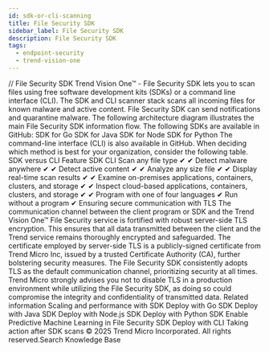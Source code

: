 ```yaml
---
id: sdk-or-cli-scanning
title: File Security SDK
sidebar_label: File Security SDK
description: File Security SDK
tags:
  - endpoint-security
  - trend-vision-one
---
```


/*<![CDATA[*/ $('#title').html($('meta[name=map-description]').attr('content')); /*]]>*/ File Security SDK Trend Vision One™ - File Security SDK lets you to scan files using free software development kits (SDKs) or a command line interface (CLI). The SDK and CLI scanner stack scans all incoming files for known malware and active content. File Security SDK can send notifications and quarantine malware. The following architecture diagram illustrates the main File Security SDK information flow. The following SDKs are available in GitHub: SDK for Go SDK for Java SDK for Node SDK for Python The command-line interface (CLI) is also available in GitHub. When deciding which method is best for your organization, consider the following table. SDK versus CLI Feature SDK CLI Scan any file type ✔ ✔ Detect malware anywhere ✔ ✔ Detect active content ✔ ✔ Analyze any size file ✔ ✔ Display real-time scan results ✔ ✔ Examine on-premises applications, containers, clusters, and storage ✔ ✔ Inspect cloud-based applications, containers, clusters, and storage ✔ ✔ Program with one of four languages ✔ Run without a program ✔ Ensuring secure communication with TLS The communication channel between the client program or SDK and the Trend Vision One™ File Security service is fortified with robust server-side TLS encryption. This ensures that all data transmitted between the client and the Trend service remains thoroughly encrypted and safeguarded. The certificate employed by server-side TLS is a publicly-signed certificate from Trend Micro Inc, issued by a trusted Certificate Authority (CA), further bolstering security measures. The File Security SDK consistently adopts TLS as the default communication channel, prioritizing security at all times. Trend Micro strongly advises you not to disable TLS in a production environment while utilizing the File Security SDK, as doing so could compromise the integrity and confidentiality of transmitted data. Related information Scaling and performance with SDK Deploy with Go SDK Deploy with Java SDK Deploy with Node.js SDK Deploy with Python SDK Enable Predictive Machine Learning in File Security SDK Deploy with CLI Taking action after SDK scans © 2025 Trend Micro Incorporated. All rights reserved.Search Knowledge Base